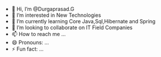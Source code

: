 - 👋 Hi, I’m @Durgaprasad.G
- 👀 I’m interested in New Technologies
- 🌱 I’m currently learning Core Java,Sql,Hibernate and Spring
- 💞️ I’m looking to collaborate on IT Field Companies
- 📫 How to reach me ...
- 😄 Pronouns: ...
- ⚡ Fun fact: ...

<!---
Durgaprasad-3874/Durgaprasad-3874 is a ✨ special ✨ repository because its `README.md` (this file) appears on your GitHub profile.
You can click the Preview link to take a look at your changes.
--->
